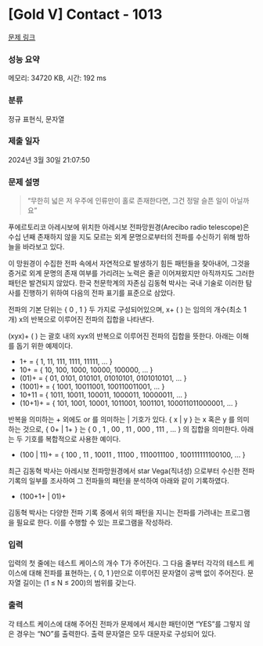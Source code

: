 # [Gold V] Contact - 1013 

[문제 링크](https://www.acmicpc.net/problem/1013) 

### 성능 요약

메모리: 34720 KB, 시간: 192 ms

### 분류

정규 표현식, 문자열

### 제출 일자

2024년 3월 30일 21:07:50

### 문제 설명

<blockquote>“무한히 넓은 저 우주에 인류만이 홀로 존재한다면, 그건 정말 슬픈 일이 아닐까요”</blockquote>

<p>푸에르토리코 아레시보에 위치한 아레시보 전파망원경(Arecibo radio telescope)은 수십 년째 존재하지 않을 지도 모르는 외계 문명으로부터의 전파를 수신하기 위해 밤하늘을 바라보고 있다.</p>

<p>이 망원경이 수집한 전파 속에서 자연적으로 발생하기 힘든 패턴들을 찾아내어, 그것을 증거로 외계 문명의 존재 여부를 가리려는 노력은 줄곧 이어져왔지만 아직까지도 그러한 패턴은 발견되지 않았다. 한국 천문학계의 자존심 김동혁 박사는 국내 기술로 이러한 탐사를 진행하기 위하여 다음의 전파 표기를 표준으로 삼았다.</p>

<p>전파의 기본 단위는 { 0 , 1 } 두 가지로 구성되어있으며, x+ (  ) 는 임의의 개수(최소 1개) x의 반복으로 이루어진 전파의 집합을 나타낸다.</p>

<p>(xyx)+ (  ) 는 괄호 내의 xyx의 반복으로 이루어진 전파의 집합을 뜻한다. 아래는 이해를 돕기 위한 예제이다.</p>

<ul>
	<li>1+ = { 1, 11, 111, 1111, 11111, … }</li>
	<li>10+ = { 10, 100, 1000, 10000, 100000, … }</li>
	<li>(01)+ = { 01, 0101, 010101, 01010101, 0101010101, … }</li>
	<li>(1001)+ = { 1001, 10011001, 100110011001, … }</li>
	<li>10+11 = { 1011, 10011, 100011, 1000011, 10000011, … }</li>
	<li>(10+1)+ = { 101, 1001, 10001, 1011001, 1001101, 100011011000001, … }</li>
</ul>

<p>반복을 의미하는 + 외에도 or 를 의미하는 | 기호가 있다. { x | y } 는 x 혹은 y 를 의미하는 것으로, { 0+ | 1+ } 는 { 0 , 1 , 00 , 11 , 000 , 111 , … } 의 집합을 의미한다. 아래는 두 기호를 복합적으로 사용한 예이다.</p>

<ul>
	<li>(100 | 11)+ = { 100 , 11 , 10011 , 11100 , 1110011100 , 100111111100100, … }</li>
</ul>

<p>최근 김동혁 박사는 아레시보 전파망원경에서 star Vega(직녀성) 으로부터 수신한 전파 기록의 일부를 조사하여 그 전파들의 패턴을 분석하여 아래와 같이 기록하였다.</p>

<ul>
	<li>(100+1+ | 01)+</li>
</ul>

<p>김동혁 박사는 다양한 전파 기록 중에서 위의 패턴을 지니는 전파를 가려내는 프로그램을 필요로 한다. 이를 수행할 수 있는 프로그램을 작성하라.</p>

### 입력 

 <p>입력의 첫 줄에는 테스트 케이스의 개수 T가 주어진다. 그 다음 줄부터 각각의 테스트 케이스에 대해 전파를 표현하는, { 0, 1 }만으로 이루어진 문자열이 공백 없이 주어진다. 문자열 길이는 (1 ≤ N ≤ 200)의 범위를 갖는다.</p>

### 출력 

 <p>각 테스트 케이스에 대해 주어진 전파가 문제에서 제시한 패턴이면 “YES”를 그렇지 않은 경우는 “NO”를 출력한다. 출력 문자열은 모두 대문자로 구성되어 있다.</p>

